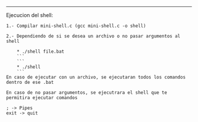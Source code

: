 -------------------------------------------------------------------
Ejecucion del shell: 
```
1.- Compilar mini-shell.c (gcc mini-shell.c -o shell)
```
```
2.- Dependiendo de si se desea un archivo o no pasar argumentos al shell
```
```
    * ./shell file.bat
    ```
    ```
    * ./shell
    ```
En caso de ejecutar con un archivo, se ejecutaran todos los comandos
dentro de ese .bat

En caso de no pasar argumentos, se ejecutrara el shell que te permitira ejecutar comandos

; -> Pipes
exit -> quit

